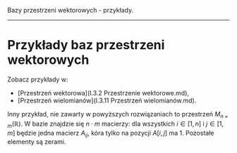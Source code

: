 Bazy przestrzeni wektorowych - przykłady.

---

# Przykłady baz przestrzeni wektorowych

Zobacz przykłady w:
* [Przestrzeń wektorowa](I.3.2 Przestrzenie wektorowe.md),
* [Przestrzeń wielomianów](I.3.11 Przestrzeń wielomianów.md).

Inny przykład, nie zawarty w powyższych rozwiązaniach to przestrzeń $M_{n \times m}\left(\mathbb{R}\right)$. W bazie znajdzie się $n \cdot m$ macierzy: dla wszystkich $i \in [1,n]$ i $j \in [1,m]$ będzie jedna macierz $A_{ij}$, kóra tylko na pozycji $A[i, j]$ ma $1$. Pozostałe elementy są zerami.
